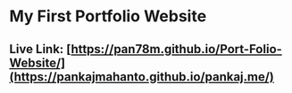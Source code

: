 # My First Portfolio Website

## Live Link: [https://pan78m.github.io/Port-Folio-Website/](https://pankajmahanto.github.io/pankaj.me/)
